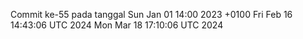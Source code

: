 Commit ke-55 pada tanggal Sun Jan 01 14:00 2023 +0100
Fri Feb 16 14:43:06 UTC 2024
Mon Mar 18 17:10:06 UTC 2024
